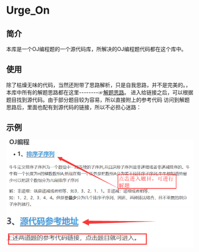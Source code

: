 # Urge_On
## 简介
本库是一个OJ编程题的一个源代码库，所解决的OJ编程题代码都在这个库中。
## 使用
除了枯燥无味的代码，当然还附带了思路解析，只是自我思路，并不是完美的。，本库中所有的解题思路都在这里--------☞[解题思路](https://blog.csdn.net/void_leng/article/category/9011874)。
进入给链接之后，可以根据题目找到源代码。由于部分题目较为容易，所以直接附上的参考代码
访问到解题思路后，里面也配有到源代码的链接，所以不必担心迷路：

## 示例

![](https://github.com/Be-doing/Urge_On/blob/master/screenshot/1.png)
![](https://github.com/Be-doing/Urge_On/blob/master/screenshot/2.png)
